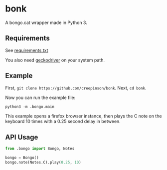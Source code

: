 # bonk

A bongo.cat wrapper made in Python 3.

## Requirements

See [requirements.txt](requirements.txt)

You also need [geckodriver](https://github.com/mozilla/geckodriver) on your system path.

## Example

First, `git clone https://github.com/creepinson/bonk`.
Next, `cd bonk`.

Now you can run the example file:

```python
python3 -m .bongo.main
```

This example opens a firefox browser instance, then plays the C note on the keyboard 10 times with a 0.25 second delay in between.

## API Usage

```python
from .bongo import Bongo, Notes

bongo = Bongo()
bongo.note(Notes.C).play(0.25, 10)

```
